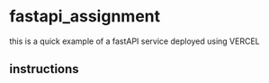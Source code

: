 # fastapi_assignment
this is a quick example of a fastAPI service deployed using VERCEL

## instructions
